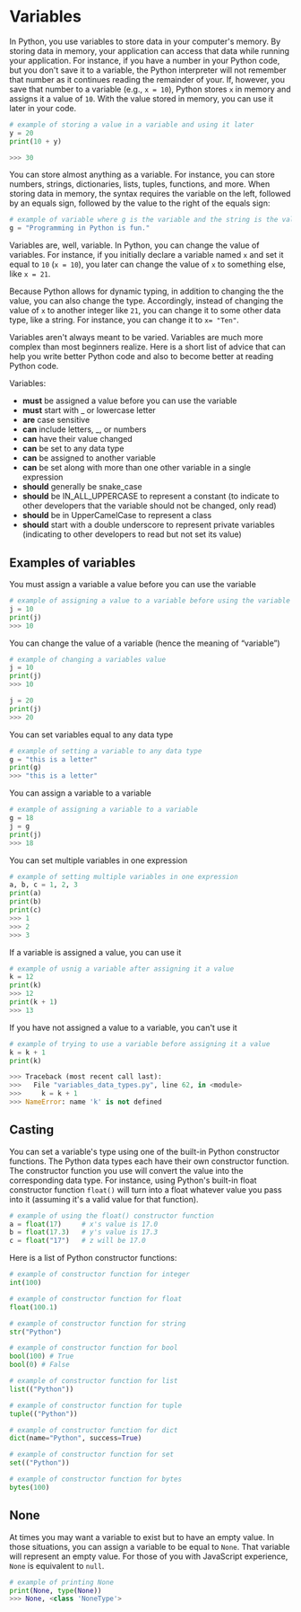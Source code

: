 # Variables

In Python, you use variables to store data in your computer's memory. By storing data in memory, your application can access that data while running your application. For instance, if you have a number in your Python code, but you don't save it to a variable, the Python interpreter will not remember that number as it continues reading the remainder of your. If, however, you save that number to a variable (e.g., `x = 10`), Python stores `x` in memory and assigns it a value of `10`. With the value stored in memory, you can use it later in your code.

```python
# example of storing a value in a variable and using it later
y = 20
print(10 + y)

>>> 30
```

You can store almost anything as a variable. For instance, you can store numbers, strings, dictionaries, lists, tuples, functions, and more. When storing data in memory, the syntax requires the variable on the left, followed by an equals sign, followed by the value to the right of the equals sign:

```python
# example of variable where g is the variable and the string is the value
g = "Programming in Python is fun."
```

Variables are, well, variable. In Python, you can change the value of variables. For instance, if you initially declare a variable named `x` and set it equal to `10` (`x = 10`), you later can change the value of `x` to something else, like `x = 21`. 

Because Python allows for dynamic typing, in addition to changing the the value, you can also change the type. Accordingly, instead of changing the value of `x` to another integer like `21`, you can change it to some other data type, like a string. For instance, you can change it to `x= "Ten"`. 

Variables aren't always meant to be varied. Variables are much more complex than most beginners realize. Here is a short list of advice that can help you write better Python code and also to become better at reading Python code.

Variables: 

- **must** be assigned a value before you can use the variable
- **must** start with _ or lowercase letter
- **are** case sensitive
- **can** include letters, _, or numbers
- **can** have their value changed
- **can** be set to any data type
- **can** be assigned to another variable
- **can** be set along with more than one other variable in a single expression
- **should** generally be snake_case
- **should** be IN_ALL_UPPERCASE to represent a constant (to indicate to other developers that the variable should not be changed, only read)
- **should** be in UpperCamelCase to represent a class
- **should** start with a double underscore to represent private variables (indicating to other developers to read but not set its value)


## Examples of variables

You must assign a variable a value before you can use the variable  
```python
# example of assigning a value to a variable before using the variable
j = 10  
print(j)
>>> 10
```


You can change the value of a variable (hence the meaning of “variable”)  
```python
# example of changing a variables value
j = 10 
print(j)
>>> 10

j = 20    
print(j)  
>>> 20
```

You can set variables equal to any data type  
```python
# example of setting a variable to any data type
g = "this is a letter"   
print(g) 
>>> "this is a letter" 
```

You can assign a variable to a variable  
```python
# example of assigning a variable to a variable
g = 18
j = g    
print(j)
>>> 18
```

You can set multiple variables in one expression  
```python
# example of setting multiple variables in one expression
a, b, c = 1, 2, 3    
print(a)  
print(b)  
print(c)  
>>> 1
>>> 2
>>> 3
```

If a variable is assigned a value, you can use it
```python
# example of usnig a variable after assigning it a value
k = 12  
print(k)
>>> 12
print(k + 1)  
>>> 13
```

If you have not assigned a value to a variable, you can't use it  
```python
# example of trying to use a variable before assigning it a value
k = k + 1  
print(k)  

>>> Traceback (most recent call last):
>>>   File "variables_data_types.py", line 62, in <module>
>>>     k = k + 1
>>> NameError: name 'k' is not defined
```

## Casting

You can set a variable's type using one of the built-in Python constructor functions. The Python data types each have their own constructor function. The constructor function you use will convert the value into the corresponding data type. For instance, using Python's built-in float constructor function `float()` will turn into a float whatever value you pass into it (assuming it's a valid value for that function).

```python
# example of using the float() constructor function
a = float(17)     # x's value is 17.0
b = float(17.3)   # y's value is 17.3
c = float("17")   # z will be 17.0
```

Here is a list of Python constructor functions:
```python
# example of constructor function for integer
int(100)

# example of constructor function for float
float(100.1)

# example of constructor function for string
str("Python")

# example of constructor function for bool
bool(100) # True 
bool(0) # False

# example of constructor function for list
list(("Python"))

# example of constructor function for tuple
tuple(("Python"))

# example of constructor function for dict
dict(name="Python", success=True)

# example of constructor function for set
set(("Python"))

# example of constructor function for bytes
bytes(100)
```

## None

At times you may want a variable to exist but to have an empty value. In those situations, you can assign a variable to be equal to `None`. That variable will represent an empty value. For those of you with JavaScript experience, `None` is equivalent to `null`. 


```python
# example of printing None
print(None, type(None))  
>>> None, <class 'NoneType'>
```

